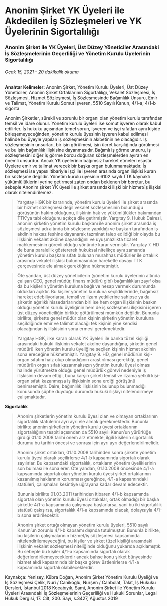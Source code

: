 <BlogMetaDecorator folder="airpodsPro" image="case3.jpg" imageAlt="image alt" description="Anonim Şirket ile YK Üyeleri, Üst Düzey Yöneticiler Arasındaki İş Sözleşmelerinin Geçerliliği ve Yönetim Kurulu Üyelerinin Sigortalılığı" title="UnverLegal - Anonim Şirket YK Üyeleri ile Akdedilen İş Sözleşmeleri ve YK Üyelerinin Sigortalılığı" />

# Anonim Şirket YK Üyeleri ile Akdedilen İş Sözleşmeleri ve YK Üyelerinin Sigortalılığı

### Anonim Şirket ile YK Üyeleri, Üst Düzey Yöneticiler Arasındaki İş Sözleşmelerinin Geçerliliği ve Yönetim Kurulu Üyelerinin Sigortalılığı

###### Ocak 15, 2021 - 20 dakikalik okuma

**Anahtar Kelimeler:** Anonim Şirket, Yönetim Kurulu Üyeleri, Üst Düzey Yöneticiler, Anonim Şirket Ortaklarının Sigortalılığı, Vekalet Sözleşmesi, İş Sözleşmesi, Hizmet Sözleşmesi, İş Sözleşmesinde Bağımlılık Unsuru, Emir ve Talimat, Yönetim Kurulu Somut İşveren, 5510 Sayılı Kanun, 4/1-a; 4/1-b sigorta 

Anonim Şirketler, sürekli ve zorunlu bir organı olan yönetim kurulu tarafından temsil ve idare olunur. Yönetim kurulu üyeleri ise somut işveren olarak kabul edilirler. İş hukuku açısından temel sorun, işveren ve işçi sıfatları aynı kişide birleşemeyeceğinden, yönetim kurulu üyesinin işveren kabul edilmesi halinde bu üyeyle yapılan iş sözleşmesinin akıbetinin ne olacağıdır. İş sözleşmesinin unsurları, bir işin görülmesi, işin ücret karşılığında görülmesi ve bu işin bağımlılık ilişkisine dayanmasıdır. Bağımlı iş görme unsuru, iş sözleşmesini diğer iş görme borcu doğuran sözleşmelerden ayıran en önemli unsurdur. Ancak YK üyelerinin bağımsız hareket etmeleri esastır. Üyelere emir ve talimat verecek bir başka organ bulunmamaktadır. İş sözleşmesi ise yapısı itibariyle işçi ile işveren arasında organ ilişkisi kuran bir sözleşme değildir. Yönetim kurulu üyesinin 6102 sayılı TTK kaynaklı yükümlülüklerini yerine getirmesi zaten ondan beklenen bir borçtur, bu sebeple Anonim şirket YK üyesi ile şirket arasındaki ilişki bir hizmet/iş ilişkisi olarak nitelendirilemez. 

> Yargıtay HGK bir kararında, yönetim kurulu üyeleri ile şirket arasında bir hizmet sözleşmesi değil vekalet sözleşmesinin bulunduğu görüşünün hakim olduğunu, ilişkinin hak ve yükümlülükler bakımından TTK’ya tabi olduğunu açıkça dile getirmiştir. Yargıtay 9. Hukuk Dairesi, anonim şirketin yönetim kurulu başkanı ile anonim şirket arasında iş sözleşmesi adı altında bir sözleşme yapıldığı ve başkan tarafından iş akdinin haksız feshine dayanarak tazminat talep edildiği bir olayda bu ilişkinin vekalet akdine dayandığını ve uyuşmazlıkta ticaret mahkemesinin görevli olduğu yönünde karar vermiştir. Yargıtay 7. HD de buna paralellik göstererek hukuksal nitelikçe aynı zamanda yönetim kurulu başkanı sıfatı bulunan murahhas müdürler ile ortaklık arasında vekalet ilişkisi bulunmasından hareketle davayı TTK çerçevesinde ele almak gerektiğine hükmetmiştir.

> Öte yandan, üst düzey yöneticilerin (yönetim kurulu üyelerinin altında çalışan CEO, genel müdür, finans müdürü gibi) bağımlılıkları zayıf olsa da bu kişilerin yönetim kuruluna bağlı ve hesap vermek durumunda oldukları açıktır. Bu kişiler yönetim kuruluna seçildiklerinde, bağımsız hareket edebiliyorlarsa, temsil ve ilzam yetkilerine sahipse ya da şirketin ağırlıklı hissedarlarından biri ise hem organ ilişkisinin baskın olduğu yönetim kurulu üyeliğinin hem de iş sözleşmesi ilişkisini içeren üst düzey yöneticiliğin birlikte götürülmesi mümkün değildir. Bununla birlikte, şirkette genel müdür olan kişinin şirketin yönetim kuruluna seçildiğinde emir ve talimat alacağı tek kişinin yine kendisi olacağından iş ilişkisinin sona ermesi gerekmektedir. 

> Yargıtay HGK, ilke kararı olarak YK üyeleri ile banka tüzel kişiliği arasındaki hukuki ilişkinin vekalet akdine dayandığına, şirketin genel müdürü iken yönetim kurulu üyeliğine seçilen kişinin hizmet akdinin sona ereceğine hükmetmiştir. Yargıtay 9. HD, genel müdürün kişi-organ sıfatını haiz olup olmadığının araştırılması gerektiği, genel müdürün organ sıfatı kazanmaksızın yönetim kurulu üyesi olması halinde yürütmekte olduğu genel müdürlük görevi nedeniyle iş ilişkisinin devam ettiği, buna karşın şirketi temsil ve ilzama yetkili kişi-organ sıfatı kazanmışsa iş ilişkisinin sona erdiği görüşünü benimsemiştir. Daire, bağımlılık ilişkisinin bulunup bulunmadığı konusunda şüphe duyduğu durumda hukuki ilişkiyi nitelendirmeye çalışmaktadır.



**Sigortalılık**

> Anonim şirketlerin yönetim kurulu üyesi olan ve olmayan ortaklarının sigortalılık statülerini ayrı ayrı ele almak gerekmektedir. Bununla birlikte anonim şirketlerin yönetim kurulu üyesi ortaklarının sigortalılığının tespiti açısından da 5510 sayılı Kanun’un yürürlüğe girdiği 01.10.2008 tarihi önem arz etmekte, ilgili kişilerin sigortalılık durumu bu tarihin öncesi ve sonrası için ayrı ayrı değerlendirilmelidir. 

>Anonim şirket ortakları, 01.10.2008 tarihinden sonra şirkete yönetim kurulu üyesi olarak seçilirlerse 4/1-b kapsamında sigortalı olarak sayılırlar. Bu kapsamdaki sigortalılık, ortakların yönetim üyeliklerinin son bulması ile sona erer. Öte yandan, 01.10.2008 öncesinde 4/1-a kapsamında sigortalı olan yönetim kurulu üyesi şirket ortaklarının kazanılmış haklarının korunması gereğince, 4/1-a kapsamındaki statüleri, çalışmaları kesintiye uğrayana kadar devam edecektir. 

> Bununla birlikte 01.03.2011 tarihinden itibaren 4/1-b kapsamında sigortalı olan yönetim kurulu üyesi ortakalar, ortak olmadığı bir başka şirkette 4/1-a kapsamında çalışmaya başlarlarsa, yani bu iki sigortalılık statüsü çakışırsa, sigortalılık 4/1-a kapsamında olacak, dolayısıyla 4/1-b sona erdirilecektir. 

> Anonim şirket ortağı olmayan yönetim kurulu üyeleri, 5510 sayılı Kanun’un zorunlu 4/1-b kapsamı dışında tutulmuştur. Bununla birlikte, bu kişilerin çalışmalarının hizmet/iş sözleşmesi kapsamında nitelendirilemeyeceğini, bu kişiler ve şirket tüzel kişiliği arasındaki ilişkinin vekalet sözleşmesi niteliğinde olduğunu yukarıda açıklamıştık. Bu sebeple bu kişiler 4/1-a kapsamında sigortalı olarak değerlendirilemeyeceklerdir ancak bahse konu şirket bünyesinde hizmet akdi kapsamında bir başka görev üstlenirlerse 4/1-a kapsamında sigortalı olabileceklerdir. 


Kaynakça:
Yenisey, Kübra Doğan, Anonim Şirket Yönetim Kurulu Üyeliği ve İş Sözleşmesi
Çelik, Nuri / Canikoğlu, Nurşen / Canbolat, Talat, İş Hukuku Dersleri, İstanbul 2018
Kocabıyık, Sami, Anonim Şirket ile Yönetim Kurulu Üyeleri Arasındaki İş Sözleşmelerinin Geçerliliği ve Hukuki Sorunlar, Legal Hukuk Dergisi, 17. Cilt, 200. Sayı, s.3427, Ağustos 2019